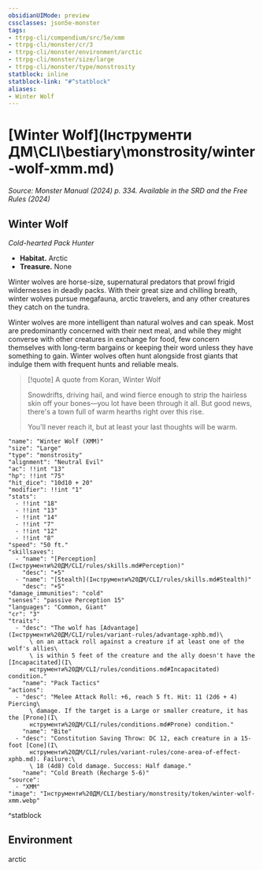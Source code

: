 ```yaml
---
obsidianUIMode: preview
cssclasses: json5e-monster
tags:
- ttrpg-cli/compendium/src/5e/xmm
- ttrpg-cli/monster/cr/3
- ttrpg-cli/monster/environment/arctic
- ttrpg-cli/monster/size/large
- ttrpg-cli/monster/type/monstrosity
statblock: inline
statblock-link: "#^statblock"
aliases:
- Winter Wolf
---
```

# [Winter Wolf](Інструменти ДМ\CLI\bestiary\monstrosity/winter-wolf-xmm.md)
*Source: Monster Manual (2024) p. 334. Available in the <span title='Systems Reference Document (5.2)'>SRD</span> and the Free Rules (2024)*  

## Winter Wolf

*Cold-hearted Pack Hunter*

- **Habitat.** Arctic  
- **Treasure.** None  

Winter wolves are horse-size, supernatural predators that prowl frigid wildernesses in deadly packs. With their great size and chilling breath, winter wolves pursue megafauna, arctic travelers, and any other creatures they catch on the tundra.

Winter wolves are more intelligent than natural wolves and can speak. Most are predominantly concerned with their next meal, and while they might converse with other creatures in exchange for food, few concern themselves with long-term bargains or keeping their word unless they have something to gain. Winter wolves often hunt alongside frost giants that indulge them with frequent hunts and reliable meals.

> [!quote] A quote from Koran, Winter Wolf  
> 
> Snowdrifts, driving hail, and wind fierce enough to strip the hairless skin off your bones—you lot have been through it all. But good news, there's a town full of warm hearths right over this rise.
> 
> You'll never reach it, but at least your last thoughts will be warm.


```statblock
"name": "Winter Wolf (XMM)"
"size": "Large"
"type": "monstrosity"
"alignment": "Neutral Evil"
"ac": !!int "13"
"hp": !!int "75"
"hit_dice": "10d10 + 20"
"modifier": !!int "1"
"stats":
  - !!int "18"
  - !!int "13"
  - !!int "14"
  - !!int "7"
  - !!int "12"
  - !!int "8"
"speed": "50 ft."
"skillsaves":
  - "name": "[Perception](Інструменти%20ДМ/CLI/rules/skills.md#Perception)"
    "desc": "+5"
  - "name": "[Stealth](Інструменти%20ДМ/CLI/rules/skills.md#Stealth)"
    "desc": "+5"
"damage_immunities": "cold"
"senses": "passive Perception 15"
"languages": "Common, Giant"
"cr": "3"
"traits":
  - "desc": "The wolf has [Advantage](Інструменти%20ДМ/CLI/rules/variant-rules/advantage-xphb.md)\
      \ on an attack roll against a creature if at least one of the wolf's allies\
      \ is within 5 feet of the creature and the ally doesn't have the [Incapacitated](І\
      нструменти%20ДМ/CLI/rules/conditions.md#Incapacitated) condition."
    "name": "Pack Tactics"
"actions":
  - "desc": "Melee Attack Roll: +6, reach 5 ft. Hit: 11 (2d6 + 4) Piercing\
      \ damage. If the target is a Large or smaller creature, it has the [Prone](І\
      нструменти%20ДМ/CLI/rules/conditions.md#Prone) condition."
    "name": "Bite"
  - "desc": "Constitution Saving Throw: DC 12, each creature in a 15-foot [Cone](І\
      нструменти%20ДМ/CLI/rules/variant-rules/cone-area-of-effect-xphb.md). Failure:\
      \ 18 (4d8) Cold damage. Success: Half damage."
    "name": "Cold Breath (Recharge 5-6)"
"source":
  - "XMM"
"image": "Інструменти%20ДМ/CLI/bestiary/monstrosity/token/winter-wolf-xmm.webp"
```
^statblock

## Environment

arctic